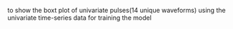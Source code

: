 to show the boxt plot of univariate pulses(14 unique waveforms) using the univariate time-series data for training the model 


